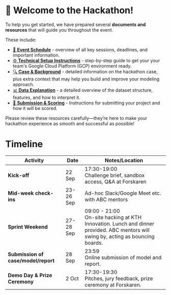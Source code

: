 # 👋 Welcome to the Hackathon!

To help you get started, we have prepared several **documents and
resources** that will guide you throughout the event.

These include:
- [📅 **Event Schedule**](<Event Schedule.md>) - overview of all key sessions, deadlines, and important information.
- [⚙️ **Technical Setup Instructions**](<Technical Setup Instructions.md>) - step-by-step guide to get your
your team's Google Cloud Platform (GCP) environment ready.
- [🔍 **Case & Background**](<Case & Background.md>) - detailed information on the
hackathon case, plus extra context that may help you build and improve
your modeling approach.
- [📊 **Data Explanation**](<Data Explanation.md>) - a detailed overview of the dataset
structure, features, and how to interpret it.
- [🚀 **Submission & Scoring**](<Submission & Scoring.md>) - Instructions for submitting your project and how it will be scored.


Please review these resources carefully—they’re here to make your
hackathon experience as smooth and successful as possible!

# Timeline

| Activity | Date | Notes/Location |
|----------|------|----------------|
| **Kick-off** | 22 Sep | 17:30-19:00<br/>Challenge brief, sandbox access, Q&A at Forskaren |
| **Mid-week check-ins** | 23-26 Sep | Ad-hoc Slack/Google Meet etc. with ABC mentors |
| **Sprint Weekend** | 27-28 Sep | 09:00 - 21:00<br/>On-site hacking at KTH Innovation. Lunch and dinner provided. ABC mentors will swing by, acting as bouncing boards. |
| **Submission of case/model/report** | 28 Sep | 23:59<br/>Online submission of model and report. |
| **Demo Day & Prize Ceremony** | 2 Oct | 17:30-19:30<br/>Pitches, jury feedback, prize ceremony at Forskaren. |


